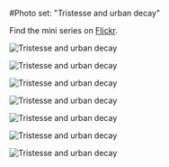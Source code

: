 #Photo set: "Tristesse and urban decay"

Find the mini series on [Flickr](https://www.flickr.com/photos/tobiashenn/sets/72157648614417596/).  

![](https://farm4.staticflickr.com/3943/15317241388_927bab3787_b.jpg "Tristesse and urban decay")

![](https://farm4.staticflickr.com/3927/14921710323_7ef2f70a7e_b.jpg "Tristesse and urban decay")

![](https://farm6.staticflickr.com/5597/15503920185_14314aef20_b.jpg "Tristesse and urban decay")

![](https://farm4.staticflickr.com/3917/15380605461_3103aa9772_b.jpg "Tristesse and urban decay")

![](https://farm6.staticflickr.com/5598/15326579548_b50b4f451a_b.jpg "Tristesse and urban decay")

![](https://farm6.staticflickr.com/5598/15317236398_7305c48505_b.jpg "Tristesse and urban decay")

![](https://farm4.staticflickr.com/3938/15317243878_48e712d0ae_b.jpg "Tristesse and urban decay")
